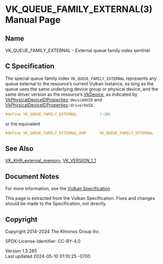 # VK_QUEUE_FAMILY_EXTERNAL(3) Manual Page

## Name

VK_QUEUE_FAMILY_EXTERNAL - External queue family index sentinel



## <a href="#_c_specification" class="anchor"></a>C Specification

The special queue family index `VK_QUEUE_FAMILY_EXTERNAL` represents any
queue external to the resource’s current Vulkan instance, as long as the
queue uses the same underlying device group or physical device, and the
same driver version as the resource’s [VkDevice](https://registry.khronos.org/vulkan/specs/1.3-extensions/man/html/VkDevice.html), as
indicated by
[VkPhysicalDeviceIDProperties](https://registry.khronos.org/vulkan/specs/1.3-extensions/man/html/VkPhysicalDeviceIDProperties.html)::`deviceUUID`
and
[VkPhysicalDeviceIDProperties](https://registry.khronos.org/vulkan/specs/1.3-extensions/man/html/VkPhysicalDeviceIDProperties.html)::`driverUUID`.

``` c
#define VK_QUEUE_FAMILY_EXTERNAL          (~1U)
```

or the equivalent

``` c
#define VK_QUEUE_FAMILY_EXTERNAL_KHR      VK_QUEUE_FAMILY_EXTERNAL
```

## <a href="#_see_also" class="anchor"></a>See Also

[VK_KHR_external_memory](https://registry.khronos.org/vulkan/specs/1.3-extensions/man/html/VK_KHR_external_memory.html),
[VK_VERSION_1_1](https://registry.khronos.org/vulkan/specs/1.3-extensions/man/html/VK_VERSION_1_1.html)

## <a href="#_document_notes" class="anchor"></a>Document Notes

For more information, see the <a
href="https://registry.khronos.org/vulkan/specs/1.3-extensions/html/vkspec.html#VK_QUEUE_FAMILY_EXTERNAL"
target="_blank" rel="noopener">Vulkan Specification</a>

This page is extracted from the Vulkan Specification. Fixes and changes
should be made to the Specification, not directly.

## <a href="#_copyright" class="anchor"></a>Copyright

Copyright 2014-2024 The Khronos Group Inc.

SPDX-License-Identifier: CC-BY-4.0

Version 1.3.285  
Last updated 2024-05-10 01:10:25 -0700
